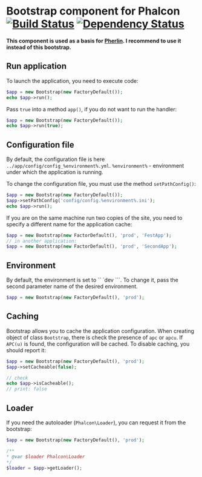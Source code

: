 Bootstrap component for Phalcon [![Build Status](https://travis-ci.org/JimmDiGrizli/phalcon-bootstrap.png?branch=develop)](https://travis-ci.org/JimmDiGrizli/phalcon-bootstrap) [![Dependency Status](https://www.versioneye.com/user/projects/537c890314c1582e370008db/badge.svg)](https://www.versioneye.com/user/projects/537c890314c1582e370008db)
===============================

**This component is used as a basis for [Pherlin](https://travis-ci.org/JimmDiGrizli/pherlin). I recommend to use it instead of this bootstrap.**

Run application
---------------

To launch the application, you need to execute code:

```php
$app = new Bootstrap(new FactoryDefault());
echo $app->run();
```

Pass ```true``` into a method ```app()```, if you do not want to run the handler:

```php
$app = new Bootstrap(new FactoryDefault());
echo $app->run(true);
```

Configuration file
------------------

By default, the configuration file is here ```../app/config/config_%environment%.yml```. 
```%environment%``` - environment under which the application is running.

To change the configuration file, you must use the method ```setPathConfig()```:

```php
$app = new Bootstrap(new FactoryDefault());
$app->setPathConfig('config/config.%environment%.ini');
echo $app->run();
```

If you are on the same machine run two copies of the site, you need to specify a 
different name for the application cache:

```php
$app = new Bootstrap(new FactorDefault(), 'prod', 'FestApp');
// in another application:
$app = new Bootstrap(new FactorDefault(), 'prod', 'SecondApp');
```

Environment
-----------

By default, the environment is set to `` `dev ```. To change it, pass the second 
parameter name of the desired environment.

```php
$app = new Bootstrap(new FactoryDefault(), 'prod');
```

Сaching 
-------

Bootstrap allows you to cache the application configuration. When creating object 
of class ```Bootstrap```, there is check the presence of ```apc``` or ```apcu```.
If ```APC(u)``` is found, the configuration will be cached. To disable caching, you 
should report it:

```php
$app = new Bootstrap(new FactoryDefault(), 'prod');
$app->setCacheable(false);

// check
echo $app->isCacheable();
// print: false
```

Loader
------

If you need the autoloader (```Phalcon\Loader```), you can request it from the bootstrap:

```php
$app = new Bootstrap(new FactoryDefault(), 'prod');

/**
* @var $loader Phalcon\Loader
*/
$loader = $app->getLoader();
```
